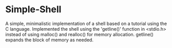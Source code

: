 # Simple-Shell

A simple, minimalistic implementation of a shell based on a tutorial using the C language.
Implemented the shell using the 'getline()' function in <stdio.h> instead of using malloc() and realloc() for memory allocation.
getline() expands the block of memory as needed.

